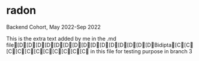 # radon
Backend Cohort, May 2022-Sep 2022

This is the extra text added by me in the .md file[D[D[D[D[D[D[D[D[D[D[D[D[D[D[DBidipta[C[C[C[C[C[C[C[C[C[C[C in this file for testing purpose in branch 3